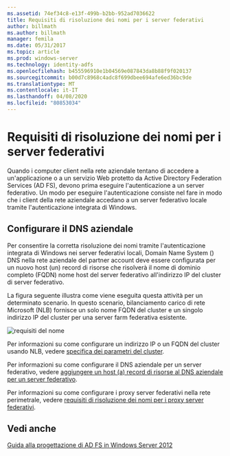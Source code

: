 ```yaml
---
ms.assetid: 74ef34c8-e13f-499b-b2bb-952ad7036622
title: Requisiti di risoluzione dei nomi per i server federativi
author: billmath
ms.author: billmath
manager: femila
ms.date: 05/31/2017
ms.topic: article
ms.prod: windows-server
ms.technology: identity-adfs
ms.openlocfilehash: b455596910e1b04569e087843da8b88f9f020137
ms.sourcegitcommit: b00d7c8968c4adc8f699dbee694afe6ed36bc9de
ms.translationtype: MT
ms.contentlocale: it-IT
ms.lasthandoff: 04/08/2020
ms.locfileid: "80853034"
---
```

# <a name="name-resolution-requirements-for-federation-servers"></a>Requisiti di risoluzione dei nomi per i server federativi

Quando i computer client nella rete aziendale tentano di accedere a un'applicazione o a un servizio Web protetto da Active Directory Federation Services \(AD FS\), devono prima eseguire l'autenticazione a un server federativo. Un modo per eseguire l'autenticazione consiste nel fare in modo che i client della rete aziendale accedano a un server federativo locale tramite l'autenticazione integrata di Windows.  
  
## <a name="configure-corporate-dns"></a>Configurare il DNS aziendale  
Per consentire la corretta risoluzione dei nomi tramite l'autenticazione integrata di Windows nei server federativi locali, Domain Name System \(\) DNS nella rete aziendale del partner account deve essere configurata per un nuovo host \(un\) record di risorse che risolverà il nome di dominio completo \(FQDN\) nome host del server federativo all'indirizzo IP del cluster di server federativo.  
  
La figura seguente illustra come viene eseguita questa attività per un determinato scenario. In questo scenario, bilanciamento carico di rete Microsoft \(NLB\) fornisce un solo nome FQDN del cluster e un singolo indirizzo IP del cluster per una server farm federativa esistente.  
  
![requisiti del nome](media/adfs2_deploy_single_fs.gif)  
  
Per informazioni su come configurare un indirizzo IP o un FQDN del cluster usando NLB, vedere [specifica dei parametri del cluster](https://go.microsoft.com/fwlink/?LinkId=75282).  
  
Per informazioni su come configurare il DNS aziendale per un server federativo, vedere [aggiungere un host &#40;a&#41; record di risorse al DNS aziendale per un server federativo](../../ad-fs/deployment/Add-a-Host--A--Resource-Record-to-Corporate-DNS-for-a-Federation-Server.md).  
  
Per informazioni su come configurare i proxy server federativi nella rete perimetrale, vedere [requisiti di risoluzione dei nomi per i proxy server federativi](Name-Resolution-Requirements-for-Federation-Server-Proxies.md).  
  

## <a name="see-also"></a>Vedi anche
[Guida alla progettazione di AD FS in Windows Server 2012](AD-FS-Design-Guide-in-Windows-Server-2012.md)
